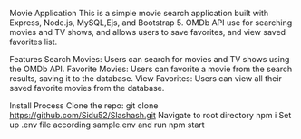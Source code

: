 Movie Application
This is a simple movie search application built with Express, Node.js, MySQL,Ejs, and Bootstrap 5. OMDb API use for searching movies and TV shows, and allows users to save favorites, and view saved favorites list.

Features
Search Movies: Users can search for movies and TV shows using the OMDb API.
Favorite Movies: Users can favorite a movie from the search results, saving it to the database.
View Favorites: Users can view all their saved favorite movies from the database.

Install Process
Clone the repo: git clone https://github.com/Sidu52/Slashash.git
Navigate to root directory
npm i
Set up .env file according sample.env
and run npm start
